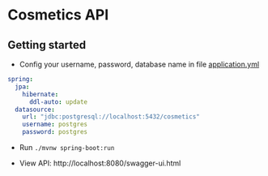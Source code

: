 # Cosmetics API

## Getting started

- Config your username, password, database name 
  in file [application.yml](./src/main/resources/application.yml)

```yaml
spring:
  jpa:
    hibernate:
      ddl-auto: update
  datasource:
    url: "jdbc:postgresql://localhost:5432/cosmetics"
    username: postgres
    password: postgres

```

- Run `./mvnw spring-boot:run`

- View API: http://localhost:8080/swagger-ui.html
